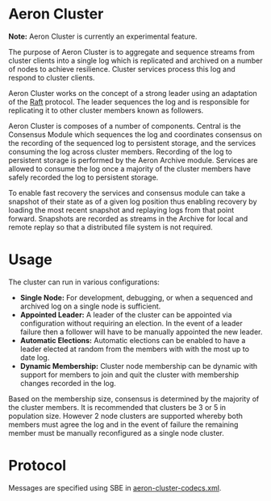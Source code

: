 Aeron Cluster
===

**Note:** Aeron Cluster is currently an experimental feature.

The purpose of Aeron Cluster is to aggregate and sequence streams from cluster clients into a single log which is
replicated and archived on a number of nodes to achieve resilience. Cluster services process this log and respond
to cluster clients.

Aeron Cluster works on the concept of a strong leader using an adaptation of the [Raft](https://raft.github.io/raft.pdf)
protocol. The leader sequences the log and is responsible for replicating it to other cluster members known as
followers.

Aeron Cluster is composes of a number of components. Central is the Consensus Module which sequences the log and
coordinates consensus on the recording of the sequenced log to persistent storage, and the services consuming the log
across cluster members. Recording of the log to persistent storage is performed by the Aeron Archive module. Services
are allowed to consume the log once a majority of the cluster members have safely recorded the log to persistent storage.

To enable fast recovery the services and consensus module can take a snapshot of their state as of a given log position
thus enabling recovery by loading the most recent snapshot and replaying logs from that point forward. Snapshots are
recorded as streams in the Archive for local and remote replay so that a distributed file system is not required.

Usage
=====

The cluster can run in various configurations:

 - **Single Node:** For development, debugging, or when a sequenced and archived log on a single node is sufficient.
 - **Appointed Leader:** A leader of the cluster can be appointed via configuration without requiring an election.
    In the event of a leader failure then a follower will have to be manually appointed the new leader.
 - **Automatic Elections:** Automatic elections can be enabled to have a leader elected at random from the members with
    with the most up to date log.
 - **Dynamic Membership:** Cluster node membership can be dynamic with support for members to join and quit the cluster
    with membership changes recorded in the log.
       
Based on the membership size, consensus is determined by the majority of the cluster members. It is recommended that
clusters be 3 or 5 in population size. However 2 node clusters are supported whereby both members must agree the log 
and in the event of failure the remaining member must be manually reconfigured as a single node cluster.

Protocol
=====

Messages are specified using SBE in [aeron-cluster-codecs.xml](https://github.com/real-logic/aeron/blob/master/aeron-cluster/src/main/resources/aeron-cluster-codecs.xml).
